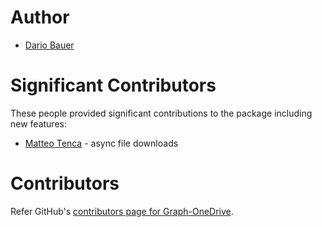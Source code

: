 # Author

* [Dario Bauer](https://github.com/dariobauer)

# Significant Contributors

These people provided significant contributions to the package including new features:

* [Matteo Tenca](https://github.com/Shub77) - async file downloads

# Contributors

Refer GitHub's [contributors page for Graph-OneDrive](https://github.com/dariobauer/graph-onedrive/graphs/contibutors).
